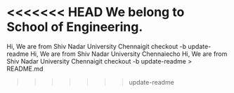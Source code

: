 <<<<<<< HEAD
We belong to School of Engineering.
=======
Hi, We are from Shiv Nadar University Chennaigit checkout -b update-readme
Hi, We are from Shiv Nadar University Chennaiecho Hi, We are from Shiv Nadar University Chennaigit checkout -b update-readme > README.md
>>>>>>> update-readme
